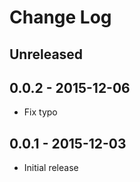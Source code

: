 # Change Log #

## Unreleased ##

## 0.0.2 - 2015-12-06 ##

  - Fix typo

## 0.0.1 - 2015-12-03 ##

  - Initial release

